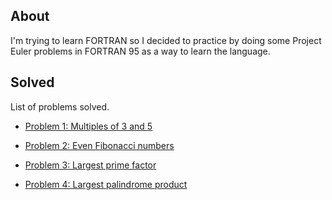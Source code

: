 ## About

I'm trying to learn FORTRAN so I decided to practice by doing some Project Euler problems in FORTRAN 95 as a way to learn the language.

## Solved

List of problems solved.

* [Problem 1: Multiples of 3 and 5](https://projecteuler.net/problem=1)

* [Problem 2: Even Fibonacci numbers](https://projecteuler.net/problem=2)

* [Problem 3: Largest prime factor](https://projecteuler.net/problem=3)

* [Problem 4: Largest palindrome product](https://projecteuler.net/problem=4)
